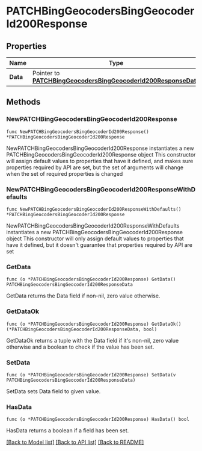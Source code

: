 # PATCHBingGeocodersBingGeocoderId200Response

## Properties

Name | Type | Description | Notes
------------ | ------------- | ------------- | -------------
**Data** | Pointer to [**PATCHBingGeocodersBingGeocoderId200ResponseData**](PATCHBingGeocodersBingGeocoderId200ResponseData.md) |  | [optional] 

## Methods

### NewPATCHBingGeocodersBingGeocoderId200Response

`func NewPATCHBingGeocodersBingGeocoderId200Response() *PATCHBingGeocodersBingGeocoderId200Response`

NewPATCHBingGeocodersBingGeocoderId200Response instantiates a new PATCHBingGeocodersBingGeocoderId200Response object
This constructor will assign default values to properties that have it defined,
and makes sure properties required by API are set, but the set of arguments
will change when the set of required properties is changed

### NewPATCHBingGeocodersBingGeocoderId200ResponseWithDefaults

`func NewPATCHBingGeocodersBingGeocoderId200ResponseWithDefaults() *PATCHBingGeocodersBingGeocoderId200Response`

NewPATCHBingGeocodersBingGeocoderId200ResponseWithDefaults instantiates a new PATCHBingGeocodersBingGeocoderId200Response object
This constructor will only assign default values to properties that have it defined,
but it doesn't guarantee that properties required by API are set

### GetData

`func (o *PATCHBingGeocodersBingGeocoderId200Response) GetData() PATCHBingGeocodersBingGeocoderId200ResponseData`

GetData returns the Data field if non-nil, zero value otherwise.

### GetDataOk

`func (o *PATCHBingGeocodersBingGeocoderId200Response) GetDataOk() (*PATCHBingGeocodersBingGeocoderId200ResponseData, bool)`

GetDataOk returns a tuple with the Data field if it's non-nil, zero value otherwise
and a boolean to check if the value has been set.

### SetData

`func (o *PATCHBingGeocodersBingGeocoderId200Response) SetData(v PATCHBingGeocodersBingGeocoderId200ResponseData)`

SetData sets Data field to given value.

### HasData

`func (o *PATCHBingGeocodersBingGeocoderId200Response) HasData() bool`

HasData returns a boolean if a field has been set.


[[Back to Model list]](../README.md#documentation-for-models) [[Back to API list]](../README.md#documentation-for-api-endpoints) [[Back to README]](../README.md)


